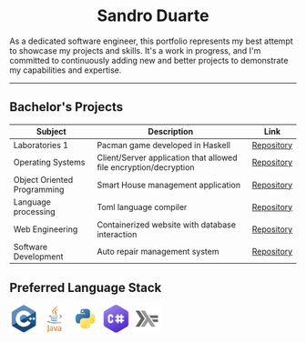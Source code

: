 <h1 align="center">Sandro Duarte</h1>

<p>As a dedicated software engineer, this portfolio represents my best attempt to showcase my projects and skills. It's a work in progress, and I'm committed to continuously adding new and better projects to demonstrate my capabilities and expertise.</p>

----

## Bachelor's Projects

| Subject | Description | Link |
|---------|-------------|------|
| Laboratories 1 | Pacman game developed in Haskell | [Repository](https://github.com/umli12021/grupo14) |
| Operating Systems  | Client/Server application that allowed file encryption/decryption | [Repository](https://github.com/Duasandr/TP_SO_2122_sdstored) |
| Object Oriented Programming | Smart House management application | [Repository](https://github.com/Duasandr/TP_POO_2122) |
| Language processing  | Toml language compiler | [Repository](https://github.com/Duasandr/PL2023TP) |
| Web Engineering | Containerized website with database interaction | [Repository](https://github.com/Duasandr/ENGWEB2023-Projeto) |
| Software Development | Auto repair management system | [Repository](https://github.com/Duasandr/dss_tp_23_24) |

## Preferred Language Stack

[<img src="https://raw.githubusercontent.com/github/explore/main/topics/cpp/cpp.png" width="50">](https://en.wikipedia.org/wiki/C%2B%2B)
[<img src="https://raw.githubusercontent.com/github/explore/main/topics/java/java.png" width="50">](https://en.wikipedia.org/wiki/Java_(programming_language))
[<img src="https://raw.githubusercontent.com/github/explore/main/topics/python/python.png" width="50">](https://en.wikipedia.org/wiki/Python_(programming_language))
[<img src="https://raw.githubusercontent.com/github/explore/main/topics/csharp/csharp.png" width="50">](https://en.wikipedia.org/wiki/C_Sharp_(programming_language))
[<img src="https://raw.githubusercontent.com/github/explore/main/topics/haskell/haskell.png" width="50">](https://en.wikipedia.org/wiki/Haskell_(programming_language))
